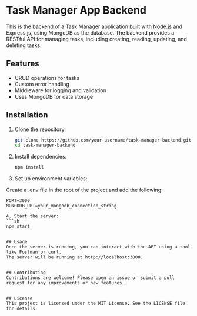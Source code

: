 # Task Manager App Backend

This is the backend of a Task Manager application built with Node.js and Express.js, using MongoDB as the database.
The backend provides a RESTful API for managing tasks, including creating, reading, updating, and deleting tasks.


## Features
- CRUD operations for tasks
- Custom error handling
- Middleware for logging and validation
- Uses MongoDB for data storage

## Installation
1. Clone the repository:
   ```sh
   git clone https://github.com/your-username/task-manager-backend.git
   cd task-manager-backend
   
2. Install dependencies:
   ```sh
   npm install

3. Set up environment variables:

  Create a .env file in the root of the project and add the following:
  ```env
  PORT=3000
  MONGODB_URI=your_mongodb_connection_string

4. Start the server:
  ```sh
  npm start


## Usage
Once the server is running, you can interact with the API using a tool like Postman or curl.
 The server will be running at http://localhost:3000.


## Contributing
Contributions are welcome! Please open an issue or submit a pull request for any improvements or new features.


## License
This project is licensed under the MIT License. See the LICENSE file for details.

